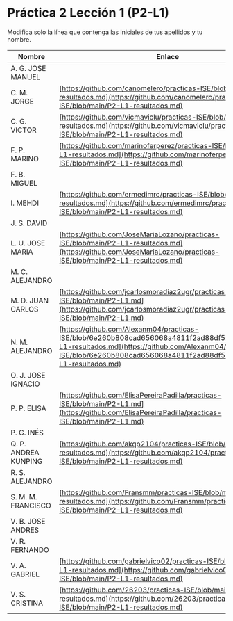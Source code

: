 # Práctica 2 Lección 1 (P2-L1)

Modifica solo la línea que contenga las iniciales de tus apellidos y tu nombre.

| Nombre       | Enlace                                                                   |
| --------------- | ---------------------------------------------------------- |
| A. G. JOSE MANUEL | <!--enlace-->                                                           |
| C. M. JORGE | [https://github.com/canomelero/practicas-ISE/blob/main/P2-L1-resultados.md](https://github.com/canomelero/practicas-ISE/blob/main/P2-L1-resultados.md)                                                           |
| C. G. VICTOR | [https://github.com/vicmaviclu/practicas-ISE/blob/main/P2-L1-resultados.md](https://github.com/vicmaviclu/practicas-ISE/blob/main/P2-L1-resultados.md) |
| F. P. MARINO | [https://github.com/marinoferperez/practicas-ISE/blob/main/P2-L1-resultados.md](https://github.com/marinoferperez/practicas-ISE/blob/main/P2-L1-resultados.md)       |
| F. B. MIGUEL | <!--enlace-->                                                           |
| I. MEHDI | [https://github.com/ermedimrc/practicas-ISE/blob/main/P2-L1-resultados.md](https://github.com/ermedimrc/practicas-ISE/blob/main/P2-L1-resultados.md)    |
| J. S. DAVID | <!--enlace-->                                                           |
| L. U. JOSE MARIA | [https://github.com/JoseMariaLozano/practicas-ISE/blob/main/P2-L1-resultados.md](https://github.com/JoseMariaLozano/practicas-ISE/blob/main/P2-L1-resultados.md)                                                           |
| M. C. ALEJANDRO | <!--enlace-->                                                           |
| M. D. JUAN CARLOS | [https://github.com/jcarlosmoradiaz2ugr/practicas-ISE/blob/main/P2-L1.md](https://github.com/jcarlosmoradiaz2ugr/practicas-ISE/blob/main/P2-L1.md)|
| N. M. ALEJANDRO | [https://github.com/Alexanm04/practicas-ISE/blob/6e260b808cad656068a4811f2ad88df5518d1c9d/P2-L1-resultados.md](https://github.com/Alexanm04/practicas-ISE/blob/6e260b808cad656068a4811f2ad88df5518d1c9d/P2-L1-resultados.md)                                                           || O. C. FRANCESC | [https://github.com/xescoliver/practicas-ISE/blob/main/P2-L1.md](https://github.com/xescoliver/practicas-ISE/blob/main/P2-L1.md)  |
| O. J. JOSE IGNACIO | <!--enlace-->                                                           |
| P. P. ELISA | [https://github.com/ElisaPereiraPadilla/practicas-ISE/blob/main/P2-L1.md](https://github.com/ElisaPereiraPadilla/practicas-ISE/blob/main/P2-L1.md)                                                           |
| P. G. INÉS | <!--enlace-->                                                           |
| Q. P. ANDREA KUNPING | [https://github.com/akqp2104/practicas-ISE/blob/main/P2-L1-resultados.md](https://github.com/akqp2104/practicas-ISE/blob/main/P2-L1-resultados.md)                                                           |
| R. S. ALEJANDRO | <!--enlace-->                                                           |
| S. M. M. FRANCISCO | [https://github.com/Fransmm/practicas-ISE/blob/main/P2-L1-resultados.md](https://github.com/Fransmm/practicas-ISE/blob/main/P2-L1-resultados.md)                                                           |
| V. B. JOSE ANDRES | <!--enlace-->                                                           |
| V. R. FERNANDO | <!--enlace-->                                                           |
| V. A. GABRIEL | [https://github.com/gabrielvico02/practicas-ISE/blob/main/P2-L1-resultados.md](https://github.com/gabrielvico02/practicas-ISE/blob/main/P2-L1-resultados.md)                                                           |
| V. S. CRISTINA |[https://github.com/26203/practicas-ISE/blob/main/P2-L1-resultados.md](https://github.com/26203/practicas-ISE/blob/main/P2-L1-resultados.md)|![image](https://github.com/user-attachments/assets/25e4220f-500d-4e25-a51c-024d9a45e951)
